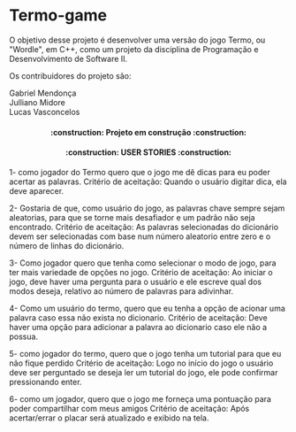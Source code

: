 # Termo-game

O objetivo desse projeto é desenvolver uma versão do jogo Termo,
ou "Wordle", em C++, como um projeto da disciplina de Programação
e Desenvolvimento de Software II.

Os contribuidores do projeto são:

Gabriel Mendonça <br>
Julliano Midore <br>
Lucas Vasconcelos <br>

<h4 align="center">
:construction: Projeto em construção :construction:
</h4>

<h4 align="center">
:construction: USER STORIES :construction:
</h4>

  1- como jogador do Termo quero que o jogo me dê dicas para eu poder acertar as palavras.
  Critério de aceitação: Quando o usuário digitar dica, ela deve aparecer. 
  
  2- Gostaria de que, como usuário do jogo, as palavras chave sempre sejam aleatorias, para que se torne mais desafiador e um padrão não seja encontrado.
  Critério de aceitação: As palavras selecionadas do dicionário devem ser selecionadas com base num número aleatorio entre zero e o número de linhas do dicionário. 
  
  3- Como jogador quero que tenha como selecionar o modo de jogo, para ter mais variedade de opções no jogo.
  Critério de aceitação: Ao iniciar o jogo, deve haver uma pergunta para o usuário e ele escreve qual dos modos deseja, relativo ao número de palavras para adivinhar.
  
  4- Como um usuário do termo, quero que eu tenha a opção de acionar uma palavra caso essa não exista no dicionario.
  Critério de aceitação: Deve haver uma opção para adicionar a palavra ao dicionario caso ele não a possua.
  
  5- como jogador do termo, quero que o jogo tenha um tutorial para que eu não fique perdido
  Critério de aceitação: Logo no início do jogo o usuário deve ser perguntado se deseja ler um tutorial do jogo, ele pode confirmar pressionando enter.
  
  6- como um jogador, quero que o jogo me forneça uma pontuação para poder compartilhar com meus amigos
  Critério de aceitação: Após acertar/errar o placar será atualizado e exibido na tela. 
  
